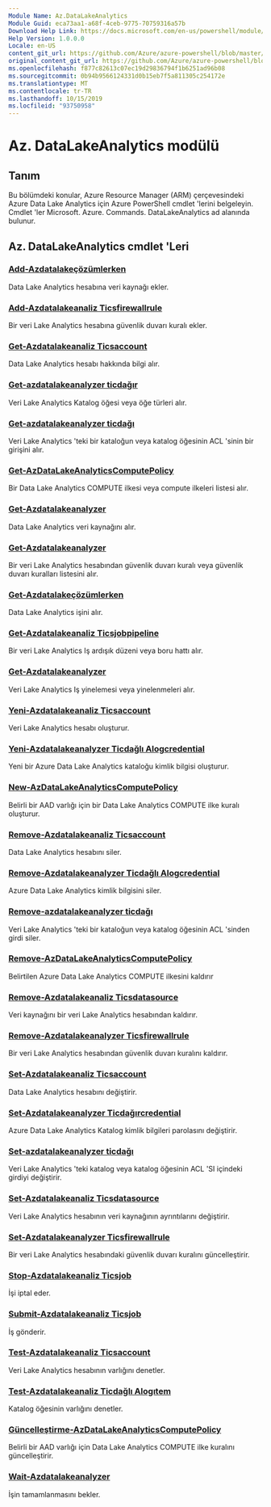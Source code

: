 ```yaml
---
Module Name: Az.DataLakeAnalytics
Module Guid: eca73aa1-a68f-4ceb-9775-70759316a57b
Download Help Link: https://docs.microsoft.com/en-us/powershell/module/az.datalakeanalytics
Help Version: 1.0.0.0
Locale: en-US
content_git_url: https://github.com/Azure/azure-powershell/blob/master/src/DataLakeAnalytics/DataLakeAnalytics/help/Az.DataLakeAnalytics.md
original_content_git_url: https://github.com/Azure/azure-powershell/blob/master/src/DataLakeAnalytics/DataLakeAnalytics/help/Az.DataLakeAnalytics.md
ms.openlocfilehash: f877c82613c07ec19d29836794f1b6251ad96b08
ms.sourcegitcommit: 0b94b9566124331d0b15eb7f5a811305c254172e
ms.translationtype: MT
ms.contentlocale: tr-TR
ms.lasthandoff: 10/15/2019
ms.locfileid: "93750958"
---
```

# Az. DataLakeAnalytics modülü
## Tanım
Bu bölümdeki konular, Azure Resource Manager (ARM) çerçevesindeki Azure Data Lake Analytics için Azure PowerShell cmdlet 'lerini belgeleyin. Cmdlet 'ler Microsoft. Azure. Commands. DataLakeAnalytics ad alanında bulunur.

## Az. DataLakeAnalytics cmdlet 'Leri
### [Add-Azdatalakeçözümlerken](Add-AzDataLakeAnalyticsDataSource.md)
Data Lake Analytics hesabına veri kaynağı ekler.

### [Add-Azdatalakeanaliz Ticsfirewallrule](Add-AzDataLakeAnalyticsFirewallRule.md)
Bir veri Lake Analytics hesabına güvenlik duvarı kuralı ekler.

### [Get-Azdatalakeanaliz Ticsaccount](Get-AzDataLakeAnalyticsAccount.md)
Data Lake Analytics hesabı hakkında bilgi alır.

### [Get-azdatalakeanalyzer ticdağır](Get-AzDataLakeAnalyticsCatalogItem.md)
Veri Lake Analytics Katalog öğesi veya öğe türleri alır.

### [Get-azdatalakeanalyzer ticdağı](Get-AzDataLakeAnalyticsCatalogItemAclEntry.md)
Veri Lake Analytics 'teki bir kataloğun veya katalog öğesinin ACL 'sinin bir girişini alır.

### [Get-AzDataLakeAnalyticsComputePolicy](Get-AzDataLakeAnalyticsComputePolicy.md)
Bir Data Lake Analytics COMPUTE ilkesi veya compute ilkeleri listesi alır.

### [Get-Azdatalakeanalyzer](Get-AzDataLakeAnalyticsDataSource.md)
Data Lake Analytics veri kaynağını alır.

### [Get-Azdatalakeanalyzer](Get-AzDataLakeAnalyticsFirewallRule.md)
Bir veri Lake Analytics hesabından güvenlik duvarı kuralı veya güvenlik duvarı kuralları listesini alır.

### [Get-Azdatalakeçözümlerken](Get-AzDataLakeAnalyticsJob.md)
Data Lake Analytics işini alır.

### [Get-Azdatalakeanaliz Ticsjobpipeline](Get-AzDataLakeAnalyticsJobPipeline.md)
Bir veri Lake Analytics Iş ardışık düzeni veya boru hattı alır.

### [Get-Azdatalakeanalyzer](Get-AzDataLakeAnalyticsJobRecurrence.md)
Veri Lake Analytics Iş yinelemesi veya yinelenmeleri alır.

### [Yeni-Azdatalakeanaliz Ticsaccount](New-AzDataLakeAnalyticsAccount.md)
Veri Lake Analytics hesabı oluşturur.

### [Yeni-Azdatalakeanalyzer Ticdağlı Alogcredential](New-AzDataLakeAnalyticsCatalogCredential.md)
Yeni bir Azure Data Lake Analytics kataloğu kimlik bilgisi oluşturur.

### [New-AzDataLakeAnalyticsComputePolicy](New-AzDataLakeAnalyticsComputePolicy.md)
Belirli bir AAD varlığı için bir Data Lake Analytics COMPUTE ilke kuralı oluşturur.

### [Remove-Azdatalakeanaliz Ticsaccount](Remove-AzDataLakeAnalyticsAccount.md)
Data Lake Analytics hesabını siler.

### [Remove-Azdatalakeanalyzer Ticdağlı Alogcredential](Remove-AzDataLakeAnalyticsCatalogCredential.md)
Azure Data Lake Analytics kimlik bilgisini siler.

### [Remove-azdatalakeanalyzer ticdağı](Remove-AzDataLakeAnalyticsCatalogItemAclEntry.md)
Veri Lake Analytics 'teki bir kataloğun veya katalog öğesinin ACL 'sinden girdi siler.

### [Remove-AzDataLakeAnalyticsComputePolicy](Remove-AzDataLakeAnalyticsComputePolicy.md)
Belirtilen Azure Data Lake Analytics COMPUTE ilkesini kaldırır

### [Remove-Azdatalakeanaliz Ticsdatasource](Remove-AzDataLakeAnalyticsDataSource.md)
Veri kaynağını bir veri Lake Analytics hesabından kaldırır.

### [Remove-Azdatalakeanalyzer Ticsfirewallrule](Remove-AzDataLakeAnalyticsFirewallRule.md)
Bir veri Lake Analytics hesabından güvenlik duvarı kuralını kaldırır.

### [Set-Azdatalakeanaliz Ticsaccount](Set-AzDataLakeAnalyticsAccount.md)
Data Lake Analytics hesabını değiştirir.

### [Set-Azdatalakeanalyzer Ticdağırcredential](Set-AzDataLakeAnalyticsCatalogCredential.md)
Azure Data Lake Analytics Katalog kimlik bilgileri parolasını değiştirir.

### [Set-azdatalakeanalyzer ticdağı](Set-AzDataLakeAnalyticsCatalogItemAclEntry.md)
Veri Lake Analytics 'teki katalog veya katalog öğesinin ACL 'SI içindeki girdiyi değiştirir.

### [Set-Azdatalakeanaliz Ticsdatasource](Set-AzDataLakeAnalyticsDataSource.md)
Veri Lake Analytics hesabının veri kaynağının ayrıntılarını değiştirir.

### [Set-Azdatalakeanalyzer Ticsfirewallrule](Set-AzDataLakeAnalyticsFirewallRule.md)
Bir veri Lake Analytics hesabındaki güvenlik duvarı kuralını güncelleştirir.

### [Stop-Azdatalakeanaliz Ticsjob](Stop-AzDataLakeAnalyticsJob.md)
İşi iptal eder.

### [Submit-Azdatalakeanaliz Ticsjob](Submit-AzDataLakeAnalyticsJob.md)
İş gönderir.

### [Test-Azdatalakeanaliz Ticsaccount](Test-AzDataLakeAnalyticsAccount.md)
Veri Lake Analytics hesabının varlığını denetler.

### [Test-Azdatalakeanaliz Ticdağlı Alogıtem](Test-AzDataLakeAnalyticsCatalogItem.md)
Katalog öğesinin varlığını denetler.

### [Güncelleştirme-AzDataLakeAnalyticsComputePolicy](Update-AzDataLakeAnalyticsComputePolicy.md)
Belirli bir AAD varlığı için Data Lake Analytics COMPUTE ilke kuralını güncelleştirir.

### [Wait-Azdatalakeanalyzer](Wait-AzDataLakeAnalyticsJob.md)
İşin tamamlanmasını bekler.

